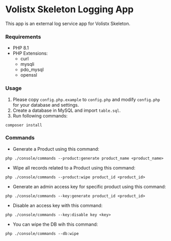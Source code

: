 # Volistx Skeleton Logging App

This app is an external log service app for Volistx Skeleton.

### Requirements
- PHP 8.1
- PHP Extensions:
  - curl
  - mysqli
  - pdo_mysql
  - openssl

### Usage
1. Please copy `config.php.example` to `config.php` and modify `config.php` for your database and settings.
2. Create a database in MySQL and import `table.sql`.
3. Run following commands:
```
composer install
```

### Commands
- Generate a Product using this command:
```
php ./console/commands --product:generate product_name <product_name>
```
- Wipe all records related to a Product using this command:
```
php ./console/commands --product:wipe product_id <product_id>
```
- Generate an admin access key for specific product using this command:
```
php ./console/commands --key:generate product_id <product_id>
```
- Disable an access key with this command:
```
php ./console/commands --key:disable key <key>
```
- You can wipe the DB wih this command:
```
php ./console/commands --db:wipe
```
